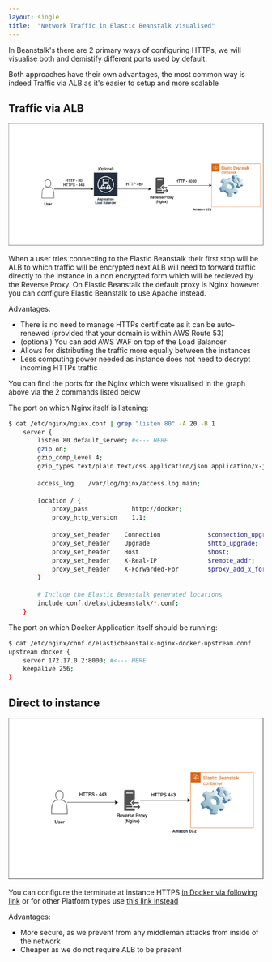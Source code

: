 ```yaml
---
layout: single
title:  "Network Traffic in Elastic Beanstalk visualised"
---
```


In Beanstalk's there are 2 primary ways of configuring HTTPs, we will visualise both and demistify different ports used by default.

Both approaches have their own advantages, the most common way is indeed Traffic via ALB as it's easier to setup and more scalable

## Traffic via ALB
![Preview](./../assets/img/elastic-beanstalk-traffic-to-alb.png)

When a user tries connecting to the Elastic Beanstalk their first stop will be ALB to which traffic will be encrypted next ALB will need to forward traffic directly to the instance in a non encrypted form which will be recieved by the Reverse Proxy. On Elastic Beanstalk the default proxy is Nginx however you can configure Elastic Beanstalk to use Apache instead.

Advantages:
- There is no need to manage HTTPs certificate as it can be auto-renewed (provided that your domain is within AWS Route 53)
- (optional) You can add AWS WAF on top of the Load Balancer
- Allows for distributing the traffic more equally between the instances
- Less computing power needed as instance does not need to decrypt incoming HTTPs traffic

You can find the ports for the Nginx which were visualised in the graph above via the 2 commands listed below


The port on which Nginx itself is listening:
```bash
$ cat /etc/nginx/nginx.conf | grep "listen 80" -A 20 -B 1
    server {
        listen 80 default_server; #<--- HERE
        gzip on;
        gzip_comp_level 4;
        gzip_types text/plain text/css application/json application/x-javascript text/xml application/xml application/xml+rss text/javascript;

        access_log    /var/log/nginx/access.log main;

        location / {
            proxy_pass            http://docker;
            proxy_http_version    1.1;

            proxy_set_header    Connection             $connection_upgrade;
            proxy_set_header    Upgrade                $http_upgrade;
            proxy_set_header    Host                   $host;
            proxy_set_header    X-Real-IP              $remote_addr;
            proxy_set_header    X-Forwarded-For        $proxy_add_x_forwarded_for;
        }

        # Include the Elastic Beanstalk generated locations
        include conf.d/elasticbeanstalk/*.conf;
    }
```

The port on which Docker Application itself should be running:
```bash
$ cat /etc/nginx/conf.d/elasticbeanstalk-nginx-docker-upstream.conf 
upstream docker {
    server 172.17.0.2:8000; #<--- HERE
    keepalive 256;
}
```

## Direct to instance

![Preview](./../assets/img/elastic-beanstalk-traffic-to-instance.png)

You can configure the terminate at instance HTTPS [in Docker via following link](https://docs.aws.amazon.com/elasticbeanstalk/latest/dg/https-singleinstance-docker.html) or for other Platform types use [this link instead](https://docs.aws.amazon.com/elasticbeanstalk/latest/dg/https-singleinstance-docker.html)

Advantages:
- More secure, as we prevent from any middleman attacks from inside of the network
- Cheaper as we do not require ALB to be present
